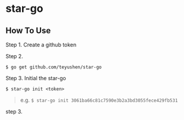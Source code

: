 # star-go


## How To Use

Step 1. Create a github token

Step 2. 

```
$ go get github.com/teyushen/star-go  
```

Step 3. Initial the star-go

```
$ star-go init <token>
```

> e.g.
> `$ star-go init 3061ba66c81c7590e3b2a3bd3055fece429fb531`

step 3. 